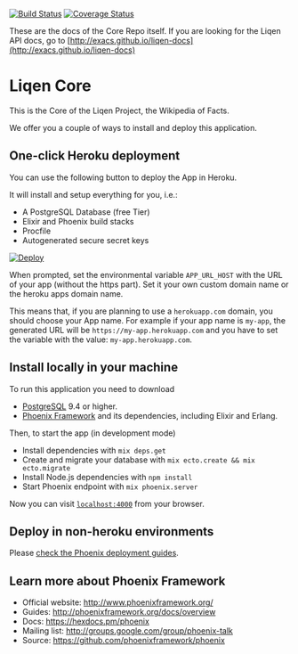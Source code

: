 [![Build Status](https://travis-ci.org/exacs/liqen-core.svg?branch=master)](https://travis-ci.org/exacs/liqen-core)
[![Coverage Status](https://coveralls.io/repos/github/exacs/liqen-core/badge.svg?branch=master)](https://coveralls.io/github/exacs/liqen-core?branch=master)

These are the docs of the Core Repo itself. If you are looking for the Liqen API docs, go to [http://exacs.github.io/liqen-docs](http://exacs.github.io/liqen-docs)

# Liqen Core

This is the Core of the Liqen Project, the Wikipedia of Facts.

We offer you a couple of ways to install and deploy this application.

## One-click Heroku deployment

You can use the following button to deploy the App in Heroku.

It will install and setup everything for you, i.e.:

- A PostgreSQL Database (free Tier)
- Elixir and Phoenix build stacks
- Procfile
- Autogenerated secure secret keys

[![Deploy](https://www.herokucdn.com/deploy/button.svg)](https://heroku.com/deploy)

When prompted, set the environmental variable `APP_URL_HOST` with the URL of your app (without the https part). Set it your own custom domain name or the heroku apps domain name.

This means that, if you are planning to use a `herokuapp.com` domain, you should choose your App name. For example if your app name is `my-app`, the generated URL will be `https://my-app.herokuapp.com` and you have to set the variable with the value: `my-app.herokuapp.com`.

## Install locally in your machine

To run this application you need to download

- [PostgreSQL](https://wiki.postgresql.org/wiki/Detailed_installation_guides) 9.4 or higher.
- [Phoenix Framework](http://www.phoenixframework.org/docs/installation) and its dependencies, including Elixir and Erlang.

Then, to start the app (in development mode)

* Install dependencies with `mix deps.get`
* Create and migrate your database with `mix ecto.create && mix ecto.migrate`
* Install Node.js dependencies with `npm install`
* Start Phoenix endpoint with `mix phoenix.server`

Now you can visit [`localhost:4000`](http://localhost:4000) from your browser.

## Deploy in non-heroku environments

Please [check the Phoenix deployment guides](http://www.phoenixframework.org/docs/deployment).

## Learn more about Phoenix Framework

  * Official website: http://www.phoenixframework.org/
  * Guides: http://phoenixframework.org/docs/overview
  * Docs: https://hexdocs.pm/phoenix
  * Mailing list: http://groups.google.com/group/phoenix-talk
  * Source: https://github.com/phoenixframework/phoenix

